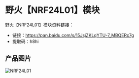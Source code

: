 # 野火【NRF24L01】模块
野火【NRF24L01】模块资料链接：
* 链接：https://pan.baidu.com/s/15JsjZKLqYTU-7_MBQERx7g 
* 提取码：h8hi 

## 产品图片
![NRF24L01](https://raw.githubusercontent.com/wiki/Embdefire/products/images/模块产品/杂类通讯模块/NRF24L01.jpg)